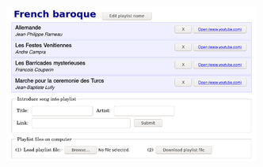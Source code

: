 
![Screenshot of the app, organised as a vertical list of sections. First a playlist title with an edit button. Then a series of song boxes, each with song title and artist on the left and 'Remove' and 'Open' button on the right. Then an 'introduce song into playlist' for inputting new songs. Then 'playlist files on computer', with buttons for loading a playlist file and downloading one.](screenshot.png)

